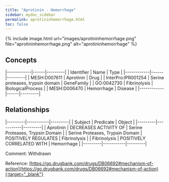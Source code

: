 ```yaml
---
title: "Aprotinin - Hemorrhage"
sidebar: mydoc_sidebar
permalink: aprotininhemorrhage.html
toc: false 
---
```


{% include image.html url="images/aprotininhemorrhage.png" file="aprotininhemorrhage.png" alt="aprotininhemorrhage" %}

## Concepts

|------------|------|---------|
| Identifier | Name | Type    |
|------------|------|---------|
| MESH:D007611 | Aprotinin | Drug |
| InterPro:IPR001254 | Serine proteases, trypsin domain | GeneFamily |
| GO:0042730 | Fibrinolysis | BiologicalProcess |
| MESH:D006470 | Hemorrhage | Disease |
|------------|------|---------|

## Relationships

|---------|-----------|---------|
| Subject | Predicate | Object  |
|---------|-----------|---------|
| Aprotinin | DECREASES ACTIVITY OF | Serine Proteases, Trypsin Domain |
| Serine Proteases, Trypsin Domain | POSITIVELY REGULATES | Fibrinolysis |
| Fibrinolysis | POSITIVELY CORRELATED WITH | Hemorrhage |
|---------|-----------|---------|

Comment: Withdrawn

Reference: [https://go.drugbank.com/drugs/DB06692#mechanism-of-action](https://go.drugbank.com/drugs/DB06692#mechanism-of-action){:target="_blank"}